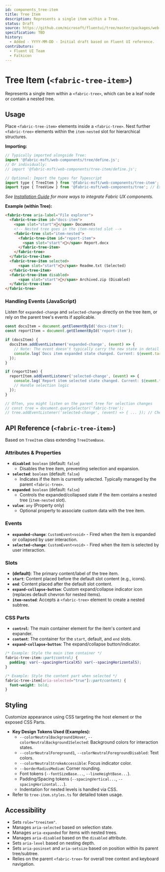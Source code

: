 ```yaml
---
id: components_tree-item
title: Tree Item
description: Represents a single item within a Tree.
status: Draft
source: https://github.com/microsoft/fluentui/tree/master/packages/web-components/src/tree-item
specification: TBD
history:
  - Added - YYYY-MM-DD - Initial draft based on Fluent UI reference.
contributors:
  - Fluent UI Team
  - Falkicon
---
```


# Tree Item (`<fabric-tree-item>`)

Represents a single item within a `<fabric-tree>`, which can be a leaf node or contain a nested tree.

## Usage

Place `<fabric-tree-item>` elements inside a `<fabric-tree>`. Nest further `<fabric-tree>` elements within the `item-nested` slot for hierarchical structures.

**Importing:**

```javascript
// Typically imported alongside Tree:
import '@fabric-msft/web-components/tree/define.js';
// Or individually:
// import '@fabric-msft/web-components/tree-item/define.js';

// Optional: Import the types for Typescript
import type { TreeItem } from '@fabric-msft/web-components/tree-item';
import type { TreeView } from '@fabric-msft/web-components/tree'; // Example context type
```

*See [Installation Guide](../../guides/installation.md) for more ways to integrate Fabric UX components.*

**Example (within Tree):**

```html
<fabric-tree aria-label="File explorer">
  <fabric-tree-item id="docs-item">
    <span slot="start">📁</span> Documents
    <!-- Nested tree goes in the item-nested slot -->
    <fabric-tree slot="item-nested">
      <fabric-tree-item id="report-item">
        <span slot="start">📄</span> Report.docx
      </fabric-tree-item>
    </fabric-tree>
  </fabric-tree-item>
  <fabric-tree-item selected>
      <span slot="start">📄</span> Readme.txt (Selected)
  </fabric-tree-item>
  <fabric-tree-item disabled>
      <span slot="start">📄</span> Archived.zip (Disabled)
  </fabric-tree-item>
</fabric-tree>
```

### Handling Events (JavaScript)

Listen for `expanded-change` and `selected-change` directly on the tree item, or rely on the parent tree's events if applicable.

```javascript
const docsItem = document.getElementById('docs-item');
const reportItem = document.getElementById('report-item');

if (docsItem) {
  docsItem.addEventListener('expanded-change', (event) => {
    // Note: The event doesn't typically carry the new state in detail
    console.log(`Docs item expanded state changed. Current: ${event.target.expanded}`);
  });
}

if (reportItem) {
  reportItem.addEventListener('selected-change', (event) => {
    console.log(`Report item selected state changed. Current: ${event.target.selected}`);
    // Handle selection logic
  });
}

// Often, you might listen on the parent tree for selection changes
// const tree = document.querySelector('fabric-tree');
// tree.addEventListener('selected-change', (event) => { ... }); // Check tree component API
```

## API Reference (`<fabric-tree-item>`)

Based on `TreeItem` class extending `TreeItemBase`.

### Attributes & Properties

*   **`disabled`**: `boolean` (default: `false`)
    *   Disables the tree item, preventing selection and expansion.
*   **`selected`**: `boolean` (default: `false`)
    *   Indicates if the item is currently selected. Typically managed by the parent `<fabric-tree>`.
*   **`expanded`**: `boolean` (default: `false`)
    *   Controls the expanded/collapsed state if the item contains a nested tree (`item-nested` slot).
*   **`value`**: `any` (Property only)
    *   Optional property to associate custom data with the tree item.

### Events

*   **`expanded-change`**: `CustomEvent<void>` - Fired when the item is expanded or collapsed by user interaction.
*   **`selected-change`**: `CustomEvent<void>` - Fired when the item is selected by user interaction.

### Slots

*   **(default)**: The primary content/label of the tree item.
*   **`start`**: Content placed before the default slot content (e.g., icons).
*   **`end`**: Content placed after the default slot content.
*   **`expand-collapse-button`**: Custom expand/collapse indicator icon (replaces default chevron for nested items).
*   **`item-nested`**: Accepts a `<fabric-tree>` element to create a nested subtree.

### CSS Parts

*   **`control`**: The main container element for the item's content and expander.
*   **`content`**: The container for the `start`, default, and `end` slots.
*   **`expand-collapse-button`**: The expand/collapse button/indicator.

```css
/* Example: Style the main item container */
fabric-tree-item::part(control) {
  padding: var(--spacingVerticalXS) var(--spacingHorizontalS);
}

/* Example: Style the content part when selected */
fabric-tree-item[aria-selected="true"]::part(content) {
  font-weight: bold;
}
```

## Styling

Customize appearance using CSS targeting the host element or the exposed CSS Parts.

*   **Key Design Tokens Used (Examples):**
    *   `--colorNeutralBackground1Hover`, `--colorNeutralBackground1Selected`: Background colors for interaction states.
    *   `--colorNeutralForeground1`, `--colorNeutralForegroundDisabled`: Text colors.
    *   `--colorNeutralStrokeAccessible`: Focus indicator color.
    *   `--borderRadiusMedium`: Corner rounding.
    *   Font tokens (`--fontSizeBase...`, `--lineHeightBase...`).
    *   Padding/Spacing tokens (`--spacingVertical...`, `--spacingHorizontal...`).
    *   Indentation for nested levels is handled via CSS.
*   Refer to `tree-item.styles.ts` for detailed token usage.

## Accessibility

*   Sets `role="treeitem"`.
*   Manages `aria-selected` based on selection state.
*   Manages `aria-expanded` for items with nested trees.
*   Manages `aria-disabled` based on the `disabled` attribute.
*   Sets `aria-level` based on nesting depth.
*   Sets `aria-posinset` and `aria-setsize` based on position within its parent tree/subtree.
*   Relies on the parent `<fabric-tree>` for overall tree context and keyboard navigation. 